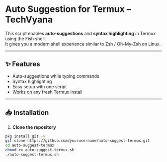 # Auto Suggestion for Termux – TechVyana  

This script enables **auto-suggestions** and **syntax highlighting** in Termux using the Fish shell.  
It gives you a modern shell experience similar to Zsh / Oh-My-Zsh on Linux.

---

## ✨ Features  
- Auto-suggestions while typing commands  
- Syntax highlighting  
- Easy setup with one script  
- Works on any fresh Termux install  

---

## 📥 Installation  

1. **Clone the repository**  
```bash
pkg install git -y
git clone https://github.com/yourusername/auto-suggest-termux.git
cd auto-suggest-termux
chmod +x auto-suggest-termux.sh
./auto-suggest-termux.sh
